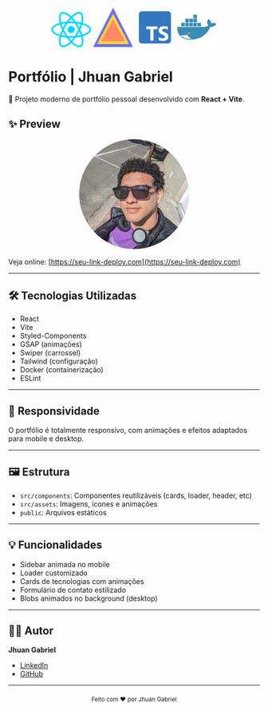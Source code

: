 <div align="center">
  <img src="src/assets/react.svg" width="80" alt="React Logo" />
  <img src="src/assets/vite.svg" width="80" alt="Vite Logo" />
  <img src="src/assets/typescript.png" width="80" alt="TypeScript Logo" />
  <img src="src/assets/docker.png" width="80" alt="Docker Logo" />
</div>

# Portfólio | Jhuan Gabriel

🚀 Projeto moderno de portfólio pessoal desenvolvido com **React + Vite**.

## ✨ Preview

<div align="center">
  <img src="public/eu2.jpg" width="220" style="border-radius: 50%;" alt="Jhuan Gabriel" />
</div>

Veja online: [https://seu-link-deploy.com](https://seu-link-deploy.com)

---

## 🛠️ Tecnologias Utilizadas

- React
- Vite
- Styled-Components
- GSAP (animações)
- Swiper (carrossel)
- Tailwind (configuração)
- Docker (containerização)
- ESLint


---

## 📱 Responsividade

O portfólio é totalmente responsivo, com animações e efeitos adaptados para mobile e desktop.

---

## 🖼️ Estrutura

- `src/components`: Componentes reutilizáveis (cards, loader, header, etc)
- `src/assets`: Imagens, ícones e animações
- `public`: Arquivos estáticos

---

## 💡 Funcionalidades

- Sidebar animada no mobile
- Loader customizado
- Cards de tecnologias com animações
- Formulário de contato estilizado
- Blobs animados no background (desktop)

---

## 👨‍💻 Autor

**Jhuan Gabriel**

- [LinkedIn](https://www.linkedin.com/in/jhuan-gabriel-nascimento-rocha)
- [GitHub](https://github.com/jhuan-gg)

---

<div align="center">
  <sub>Feito com ❤️ por Jhuan Gabriel</sub>
</div>
